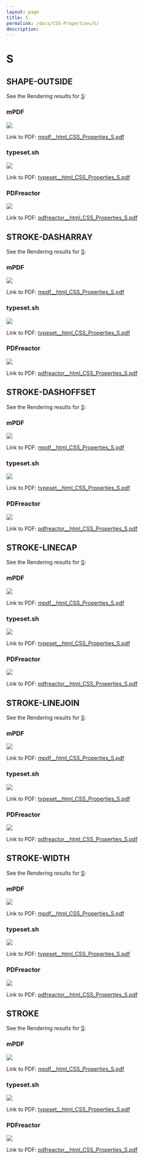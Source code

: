 ```yaml
---
layout: page
title: S
permalink: /docs/CSS-Properties/S/
description: 
---
```


# S



## SHAPE-OUTSIDE

See the Rendering results for [S](/html/CSS%20Properties/S):

### mPDF
![](mpdf__html_CSS_Properties_S.png) 

Link to PDF: [mpdf__html_CSS_Properties_S.pdf](mpdf__html_CSS_Properties_S.pdf)

### typeset.sh
![](typeset__html_CSS_Properties_S.png) 

Link to PDF: [typeset__html_CSS_Properties_S.pdf](typeset__html_CSS_Properties_S.pdf)

### PDFreactor
![](pdfreactor__html_CSS_Properties_S.png) 

Link to PDF: [pdfreactor__html_CSS_Properties_S.pdf](pdfreactor__html_CSS_Properties_S.pdf)

## STROKE-DASHARRAY

See the Rendering results for [S](/html/CSS%20Properties/S):

### mPDF
![](mpdf__html_CSS_Properties_S.png) 

Link to PDF: [mpdf__html_CSS_Properties_S.pdf](mpdf__html_CSS_Properties_S.pdf)

### typeset.sh
![](typeset__html_CSS_Properties_S.png) 

Link to PDF: [typeset__html_CSS_Properties_S.pdf](typeset__html_CSS_Properties_S.pdf)

### PDFreactor
![](pdfreactor__html_CSS_Properties_S.png) 

Link to PDF: [pdfreactor__html_CSS_Properties_S.pdf](pdfreactor__html_CSS_Properties_S.pdf)

## STROKE-DASHOFFSET

See the Rendering results for [S](/html/CSS%20Properties/S):

### mPDF
![](mpdf__html_CSS_Properties_S.png) 

Link to PDF: [mpdf__html_CSS_Properties_S.pdf](mpdf__html_CSS_Properties_S.pdf)

### typeset.sh
![](typeset__html_CSS_Properties_S.png) 

Link to PDF: [typeset__html_CSS_Properties_S.pdf](typeset__html_CSS_Properties_S.pdf)

### PDFreactor
![](pdfreactor__html_CSS_Properties_S.png) 

Link to PDF: [pdfreactor__html_CSS_Properties_S.pdf](pdfreactor__html_CSS_Properties_S.pdf)

## STROKE-LINECAP

See the Rendering results for [S](/html/CSS%20Properties/S):

### mPDF
![](mpdf__html_CSS_Properties_S.png) 

Link to PDF: [mpdf__html_CSS_Properties_S.pdf](mpdf__html_CSS_Properties_S.pdf)

### typeset.sh
![](typeset__html_CSS_Properties_S.png) 

Link to PDF: [typeset__html_CSS_Properties_S.pdf](typeset__html_CSS_Properties_S.pdf)

### PDFreactor
![](pdfreactor__html_CSS_Properties_S.png) 

Link to PDF: [pdfreactor__html_CSS_Properties_S.pdf](pdfreactor__html_CSS_Properties_S.pdf)

## STROKE-LINEJOIN

See the Rendering results for [S](/html/CSS%20Properties/S):

### mPDF
![](mpdf__html_CSS_Properties_S.png) 

Link to PDF: [mpdf__html_CSS_Properties_S.pdf](mpdf__html_CSS_Properties_S.pdf)

### typeset.sh
![](typeset__html_CSS_Properties_S.png) 

Link to PDF: [typeset__html_CSS_Properties_S.pdf](typeset__html_CSS_Properties_S.pdf)

### PDFreactor
![](pdfreactor__html_CSS_Properties_S.png) 

Link to PDF: [pdfreactor__html_CSS_Properties_S.pdf](pdfreactor__html_CSS_Properties_S.pdf)

## STROKE-WIDTH

See the Rendering results for [S](/html/CSS%20Properties/S):

### mPDF
![](mpdf__html_CSS_Properties_S.png) 

Link to PDF: [mpdf__html_CSS_Properties_S.pdf](mpdf__html_CSS_Properties_S.pdf)

### typeset.sh
![](typeset__html_CSS_Properties_S.png) 

Link to PDF: [typeset__html_CSS_Properties_S.pdf](typeset__html_CSS_Properties_S.pdf)

### PDFreactor
![](pdfreactor__html_CSS_Properties_S.png) 

Link to PDF: [pdfreactor__html_CSS_Properties_S.pdf](pdfreactor__html_CSS_Properties_S.pdf)

## STROKE

See the Rendering results for [S](/html/CSS%20Properties/S):

### mPDF
![](mpdf__html_CSS_Properties_S.png) 

Link to PDF: [mpdf__html_CSS_Properties_S.pdf](mpdf__html_CSS_Properties_S.pdf)

### typeset.sh
![](typeset__html_CSS_Properties_S.png) 

Link to PDF: [typeset__html_CSS_Properties_S.pdf](typeset__html_CSS_Properties_S.pdf)

### PDFreactor
![](pdfreactor__html_CSS_Properties_S.png) 

Link to PDF: [pdfreactor__html_CSS_Properties_S.pdf](pdfreactor__html_CSS_Properties_S.pdf)


